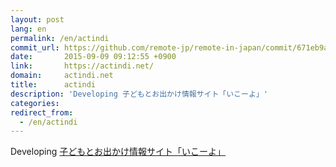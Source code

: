 ```yaml
---
layout: post
lang: en
permalink: /en/actindi
commit_url: https://github.com/remote-jp/remote-in-japan/commit/671eb9a4d5ea7bebac6c295617c4a60736e8e976
date:       2015-09-09 09:12:55 +0900
link:       https://actindi.net/
domain:     actindi.net
title:      actindi
description: 'Developing 子どもとお出かけ情報サイト「いこーよ」'
categories: 
redirect_from:
  - /en/actindi
---
```


<p>Developing <a href="https://iko-yo.net/">子どもとお出かけ情報サイト「いこーよ」</a></p>
